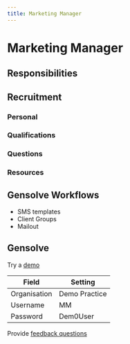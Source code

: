 ```yaml
---
title: Marketing Manager
---
```


# Marketing Manager

## Responsibilities

## Recruitment

### Personal

### Qualifications

### Questions

### Resources

## Gensolve Workflows

- SMS templates
- Client Groups
- Mailout

## Gensolve

Try a [demo](/journey/demo/)

| Field        | Setting       |
| ------------ | ------------- |
| Organisation | Demo Practice |
| Username     | MM            |
| Password     | Dem0User      |

Provide [feedback questions](/support/feedback-questions.md)
